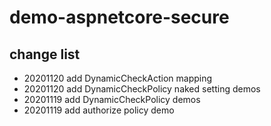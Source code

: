 # demo-aspnetcore-secure

## change list

- 20201120 add DynamicCheckAction mapping
- 20201120 add DynamicCheckPolicy naked setting demos
- 20201119 add DynamicCheckPolicy demos
- 20201119 add authorize policy demo